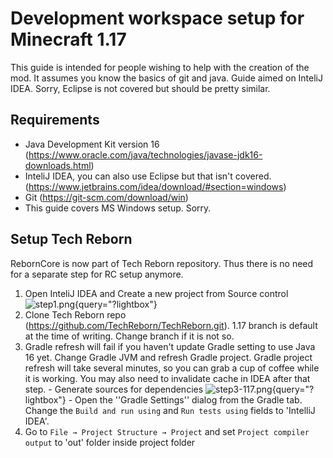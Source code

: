 # Development workspace setup for Minecraft 1.17

This guide is intended for people wishing to help with the creation of the mod. It assumes you know the basics of git and java. Guide aimed on InteliJ IDEA. Sorry, Eclipse is not covered but should be pretty similar.

## Requirements

- Java Development Kit version 16 (<https://www.oracle.com/java/technologies/javase-jdk16-downloads.html>)
- InteliJ IDEA, you can also use Eclipse but that isn't covered. (<https://www.jetbrains.com/idea/download/#section=windows>)
- Git (<https://git-scm.com/download/win>)
- This guide covers MS Windows setup. Sorry.

## Setup Tech Reborn

RebornCore is now part of Tech Reborn repository. Thus there is no need for a separate step for RC setup anymore.

1.  Open InteliJ IDEA and Create a new project from Source control ![step1.png](/gallery>development/step1.png){query="?lightbox"}
2.  Clone Tech Reborn repo (<https://github.com/TechReborn/TechReborn.git>). 1.17 branch is default at the time of writing. Change branch if it is not so.
3.  Gradle refresh will fail if you haven't update Gradle setting to use Java 16 yet. Change Gradle JVM and refresh Gradle project. Gradle project refresh will take several minutes, so you can grab a cup of coffee while it is working. You may also need to invalidate cache in IDEA after that step. - Generate sources for dependencies ![step3-117.png](/gallery>development/step3-117.png){query="?lightbox"} - Open the ''Gradle Settings'' dialog from the Gradle tab. Change the `Build and run using` and `Run tests using` fields to 'IntelliJ IDEA'.
4.  Go to `File → Project Structure → Project` and set `Project compiler output` to 'out' folder inside project folder
